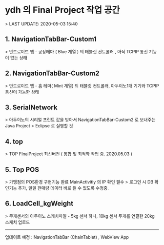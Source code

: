 <h1> ydh 의 Final Project 작업 공간 </h1>
> LAST UPDATE: 2020-05-03 15:40

<h2> 1. NavigationTabBar-Custom1 </h2> 
> 안드로이드 앱 - 공장테마 ( Blue 계열 ) 의 태블릿 컨트롤러 , 아직 TCPIP 통신 기능이 없는 상태

<h2> 2. NavigationTabBar-Custom2 </h2> 
> 안드로이드 앱 - 홈 테마( Mint 계열) 의 태블릿 컨트롤러, 아두이노1개 기기와 TCPIP 통신이 가능한 상태

<h2> 3. SerialNetwork </h2> 
> 아두이노의 시리얼 프린트 값을 받아서 NavigationTabBar-Custom2 로 보내주는 Java Project
> Eclipse 로 실행할 것 

<h2> 4. top </h2> 
> TOP FInalProject 최신버전 ( 통합 및 최적화 작업 중. 2020.05.03 )

<h2> 5. Top POS </h2>
> 가맹점의 POS환경 구현기능 완료 MainActivitiy 의 IP 확인 필수
> 로그인 시 DB 확인기능 추가, 일일 판매량 데이터 바로 뜰 수 있도록 수정중.  

<h2> 6. LoadCell_kgWeight </h2>
> 무게센서의 아두이노 스케치파일 - 5kg 센서 하나,  10kg 센서 두개를 연결한 20kg 스케치 업로드 



-----

업데이트 예정 : NavigationTabBar (ChainTablet) , WebView App